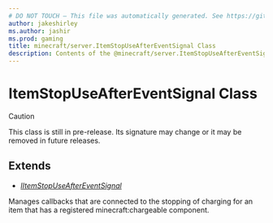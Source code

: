 ```yaml
---
# DO NOT TOUCH — This file was automatically generated. See https://github.com/mojang/minecraftapidocsgenerator to modify descriptions, examples, etc.
author: jakeshirley
ms.author: jashir
ms.prod: gaming
title: minecraft/server.ItemStopUseAfterEventSignal Class
description: Contents of the @minecraft/server.ItemStopUseAfterEventSignal class.
---
```

# ItemStopUseAfterEventSignal Class

> [!CAUTION]
> This class is still in pre-release.  Its signature may change or it may be removed in future releases.

## Extends
- [*IItemStopUseAfterEventSignal*](IItemStopUseAfterEventSignal.md)

Manages callbacks that are connected to the stopping of charging for an item that has a registered minecraft:chargeable component.
